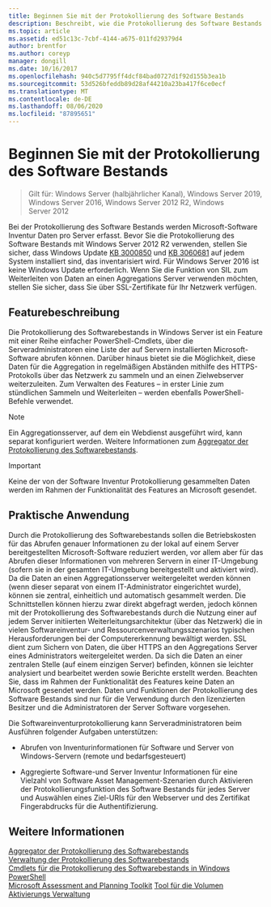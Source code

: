 ```yaml
---
title: Beginnen Sie mit der Protokollierung des Software Bestands
description: Beschreibt, wie die Protokollierung des Software Bestands installiert und gestartet wird.
ms.topic: article
ms.assetid: ed51c13c-7cbf-4144-a675-011fd29379d4
author: brentfor
ms.author: coreyp
manager: dongill
ms.date: 10/16/2017
ms.openlocfilehash: 940c5d7795ff4dcf84bad0727d1f92d155b3ea1b
ms.sourcegitcommit: 53d526bfeddb89d28af44210a23ba417f6ce0ecf
ms.translationtype: MT
ms.contentlocale: de-DE
ms.lasthandoff: 08/06/2020
ms.locfileid: "87895651"
---
```

# <a name="get-started-with-software-inventory-logging"></a>Beginnen Sie mit der Protokollierung des Software Bestands

>Gilt für: Windows Server (halbjährlicher Kanal), Windows Server 2019, Windows Server 2016, Windows Server 2012 R2, Windows Server 2012

 Bei der Protokollierung des Software Bestands werden Microsoft-Software Inventur Daten pro Server erfasst. Bevor Sie die Protokollierung des Software Bestands mit Windows Server 2012 R2 verwenden, stellen Sie sicher, dass Windows Update [KB 3000850](https://support.microsoft.com/kb/3000850) und [KB 3060681](https://support.microsoft.com/kb/3060681) auf jedem System installiert sind, das inventarisiert wird. Für Windows Server 2016 ist keine Windows Update erforderlich. Wenn Sie die Funktion von SIL zum Weiterleiten von Daten an einen Aggregations Server verwenden möchten, stellen Sie sicher, dass Sie über SSL-Zertifikate für Ihr Netzwerk verfügen.

## <a name="feature-description"></a><a name="BKMK_OVER"></a>Featurebeschreibung
Die Protokollierung des Softwarebestands in Windows Server ist ein Feature mit einer Reihe einfacher PowerShell-Cmdlets, über die Serveradministratoren eine Liste der auf Servern installierten Microsoft-Software abrufen können. Darüber hinaus bietet sie die Möglichkeit, diese Daten für die Aggregation in regelmäßigen Abständen mithilfe des HTTPS-Protokolls über das Netzwerk zu sammeln und an einen Zielwebserver weiterzuleiten. Zum Verwalten des Features – in erster Linie zum stündlichen Sammeln und Weiterleiten – werden ebenfalls PowerShell-Befehle verwendet.

> [!NOTE]
> Ein Aggregationsserver, auf dem ein Webdienst ausgeführt wird, kann separat konfiguriert werden. Weitere Informationen zum [Aggregator der Protokollierung des Softwarebestands](software-inventory-logging-aggregator.md).

> [!IMPORTANT]
> Keine der von der Software Inventur Protokollierung gesammelten Daten werden im Rahmen der Funktionalität des Features an Microsoft gesendet.

## <a name="practical-applications"></a><a name="BKMK_APP"></a>Praktische Anwendung
Durch die Protokollierung des Softwarebestands sollen die Betriebskosten für das Abrufen genauer Informationen zu der lokal auf einem Server bereitgestellten Microsoft-Software reduziert werden, vor allem aber für das Abrufen dieser Informationen von mehreren Servern in einer IT-Umgebung (sofern sie in der gesamten IT-Umgebung bereitgestellt und aktiviert wird). Da die Daten an einen Aggregationsserver weitergeleitet werden können (wenn dieser separat von einem IT-Administrator eingerichtet wurde), können sie zentral, einheitlich und automatisch gesammelt werden. Die Schnittstellen können hierzu zwar direkt abgefragt werden, jedoch können mit der Protokollierung des Softwarebestands durch die Nutzung einer auf jedem Server initiierten Weiterleitungsarchitektur (über das Netzwerk) die in vielen Softwareinventur- und Ressourcenverwaltungsszenarios typischen Herausforderungen bei der Computererkennung bewältigt werden. SSL dient zum Sichern von Daten, die über HTTPS an den Aggregations Server eines Administrators weitergeleitet werden. Da sich die Daten an einer zentralen Stelle (auf einem einzigen Server) befinden, können sie leichter analysiert und bearbeitet werden sowie Berichte erstellt werden. Beachten Sie, dass im Rahmen der Funktionalität des Features keine Daten an Microsoft gesendet werden. Daten und Funktionen der Protokollierung des Software Bestands sind nur für die Verwendung durch den lizenzierten Besitzer und die Administratoren der Server Software vorgesehen.

Die Softwareinventurprotokollierung kann Serveradministratoren beim Ausführen folgender Aufgaben unterstützen:

-   Abrufen von Inventurinformationen für Software und Server von Windows-Servern (remote und bedarfsgesteuert)

-   Aggregierte Software-und Server Inventur Informationen für eine Vielzahl von Software Asset Management-Szenarien durch Aktivieren der Protokollierungsfunktion des Software Bestands für jedes Server und Auswählen eines Ziel-URIs für den Webserver und des Zertifikat Fingerabdrucks für die Authentifizierung.

## <a name="see-also"></a>Weitere Informationen
[Aggregator der Protokollierung des Softwarebestands](https://technet.microsoft.com/library/mt572043.aspx)<br>
[Verwaltung der Protokollierung des Softwarebestands](manage-software-inventory-logging.md)<br>
[Cmdlets für die Protokollierung des Softwarebestands in Windows PowerShell](https://technet.microsoft.com/library/dn283390.aspx)<br>
[Microsoft Assessment and Planning Toolkit](https://www.microsoft.com/download/en/details.aspx?id=7826) 
 [Tool für die Volumen Aktivierungs Verwaltung](https://blogs.technet.com/b/volume-licensing/)

